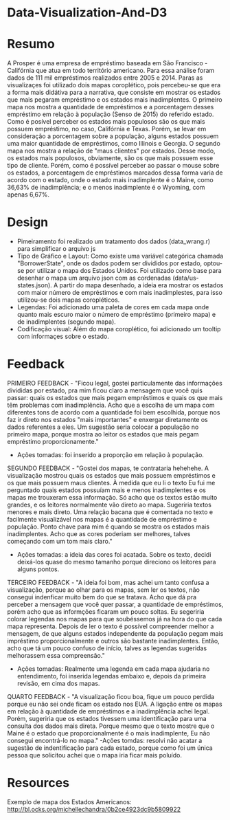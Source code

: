 # Data-Visualization-And-D3

# Resumo
A Prosper é uma empresa de empréstimo baseada em São Francisco - Califórnia que atua em todo território americano. Para essa análise foram dados de 111 mil empréstimos realizados entre 2005 e 2014. Paras as visualizaçes foi utilizado dois mapas coroplético, pois percebeu-se que era a forma mais didátiva para a narrativa, que consiste em mostrar os estados que mais pegaram empréstimo e os estados mais inadimplentes. O primeiro mapa nos mostra a quantidade de empréstimos e a porcentagem desses empréstimo em relação à população (Senso de 2015) do referido estado. Como é posível perceber os estados mais populosos são os que mais possuem empréstimo, no caso, Califórnia e Texas. Porém, se levar em consideração a porcentagem sobre a população, alguns estados possuem uma maior quantidade de empréstimos, como Illinois e Georgia. O segundo mapa nos mostra a relação de "maus clientes" por estados. Desse modo, os estados mais populosos, obviamente, são os que mais possuem esse tipo de cliente. Porém, como é possível perceber ao passar o mouse sobre os estados, a porcentagem de empréstimos marcados dessa forma varia de acordo com o estado, onde o estado mais inadimplente é o Maine, como 36,63% de inadimplência; e o menos inadimplente é o Wyoming, com apenas 6,67%.

# Design
- Pimeiramento foi realizado um tratamento dos dados (data_wrang.r) para simplificar o arquivo js
- Tipo de Gráfico e Layout: Como existe uma variável categórica chamada "BorrowerState", onde os dados podem ser divididos por estado, optou-se por utilizar o mapa dos Estados Unidos. Foi utilizado como base para desenhar o mapa um arquivo json com as cordenadas (data/us-states.json). A partir do mapa desenhado, a ideia era mostrar os estados com maior número de empréstimos e com mais inadimplestes, para isso utilizou-se dois mapas coropléticos.
- Legendas: Foi adicionado uma paleta de cores em cada mapa onde quanto mais escuro maior o número de empréstimo (primeiro mapa) e de inadimplentes (segundo mapa).
- Codificação visual: Além do mapa coroplético, foi adicionado um tooltip com informaçes sobre o estado.

# Feedback
PRIMEIRO FEEDBACK - "Ficou legal, gostei particulamente das informações divididas por estado, pra mim ficou claro a mensagem que você quis passar: quais os estados que mais pegam empréstimos e quais os que mais têm problemas com inadimplência. Acho que a escolha de um mapa com diferentes tons de acordo com a quantidade foi bem escolhida, porque nos faz ir direto nos estados "mais importantes" e enxergar diretamente os dados referentes a eles. Um sugestão seria colocar a população no primeiro mapa, porque mostra ao leitor os estados que mais pegam empréstimo proporcionamente."
- Ações tomadas: foi inserido a proporção em relação à população.

SEGUNDO FEEDBACK - "Gostei dos mapas, te contrataria hehehehe. A visualização mostrou quais os estados que mais possuem empréstimos e os que mais possuem maus clientes. À medida que eu li o texto Eu fui me perguntado quais estados possuíam mais e menos inadimplentes e os mapas me trouxeram essa informação. Só acho que os textos estão muito grandes, e os leitores normalmente vão direto ao mapa. Sugeriria textos menores e mais direto. Uma relação bacana que é comentada no texto e facilmente visualizável nos mapas é a quantidade de empréstimo e população. Ponto chave para mim é quando se mostra os estados mais inadimplentes. Acho que as cores poderiam ser melhores, talves começando com um tom mais claro."
- Ações tomadas: a ideia das cores foi acatada. Sobre os texto, decidi deixá-los quase do mesmo tamanho porque direciono os leitores para alguns pontos.
 
TERCEIRO FEEDBACK - "A ideia foi bom, mas achei um tanto confusa a visualização, porque ao olhar para os mapas, sem ler os textos, não consegui indenficar muito bem do que se tratava. Acho que dá pra perceber a mensagem que você quer passar, a quantidade de empréstimos, porém acho que as informções ficaram um pouco soltas. Eu segeriria colorar legendas nos mapas para que soubéssemos já na hora do que cada mapa representa. Depois de ler o texto é possível compreender melhor a mensagem, de que alguns estados independente da população pegam mais impréstimo proporcionalmente e outros são bastante inadimplentes. Então, acho que tá um pouco confuso de início, talves as legendas sugeridas melhorassem essa compreensão."
- Ações tomadas: Realmente uma legenda em cada mapa ajudaria no entendimento, foi inserida legendas embaixo e, depois da primeira revisão, em cima dos mapas.

QUARTO FEEDBACK - "A visualização ficou boa, fique um pouco perdida porque eu não sei onde ficam os estado nos EUA. A ligação entre os mapas em relação à quantidade de empréstimos e a inadimplência achei legal. Porém, sugeriria que os estados tivessem uma identificação para uma consulta dos dados mais direta. Porque mesmo que o texto mostre que o Maine é o estado que proporcionalmente é o mais inadimplente, Eu não consegui encontrá-lo no mapa."
-Ações tomdas: resolvi não acatar a sugestão de indentificação para cada estado, porque como foi um única pessoa que solicitou achei que o mapa iria ficar mais poluído.

# Resources

Exemplo de mapa dos Estados Americanos: http://bl.ocks.org/michellechandra/0b2ce4923dc9b5809922
